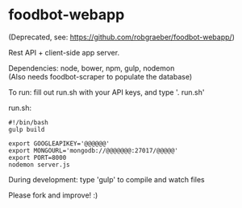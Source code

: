 foodbot-webapp
===========
(Deprecated, see: https://github.com/robgraeber/foodbot-webapp/)

Rest API + client-side app server.

Dependencies: node, bower, npm, gulp, nodemon  
(Also needs foodbot-scraper to populate the database)

To run: fill out run.sh with your API keys, and type '. run.sh'

run.sh:
```
#!/bin/bash
gulp build

export GOOGLEAPIKEY='@@@@@@'
export MONGOURL='mongodb://@@@@@@@:27017/@@@@@'
export PORT=8000
nodemon server.js
```
During development: type 'gulp' to compile and watch files

Please fork and improve! :)



